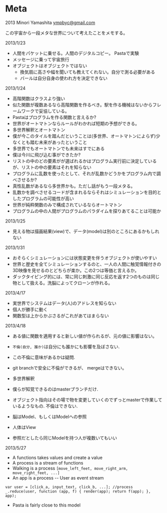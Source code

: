 Meta
====

2013 Minori Yamashita <ympbyc@gmail.com>

この宇宙から一段メタな世界について考えたことをメモする。

2013/1/23

+ 人間をパケットに乗せる。人間のデジタルコピー。 Pastaで実験
+ メッセージに乗って宇宙旅行
+ オブジェクトはオブジェクトではない
  + 換気扇に高さや幅を聞いても教えてくれない。自分で測る必要がある
  + バールは自分自身の使われ方を決定できない

2013/1/24

+ 高階関数はクラスより強い
+ 似た関数が複数あるなら高階関数を作るべき。駅を作る機械はないからフレームワークで妥協している。
+ Pastaはプログラムを作る関数と言えるか?
+ 世界がオートマトンならルールがわかれば短期の予想ができる。
+ 多世界解釈とオートマトン
+ 僕が今このタイルを踏んだということは(多世界、オートマトンによらず)少なくとも踏む未来があったということ
+ 多世界でもオートマトンでも未来はすでにある
+ 僕は今川に飛び込む事ができたか?
+ リストの中のどの要素がが選ばれるかはプログラム実行前に決定しているが、リストの中の要素はそれを知らない
+ プログラムに乱数を使ったとして、それが乱数かどうかをプログラム内で調べさせるか?
+ 真性乱数があるなら多世界かも。ただし話がもう一段メタる。
+ 乱数かを調べさせるコードが含まれるならそれはシミュレーションを目的としたプログラムの可能性が高い
+ 世界が純粋関数のみで構成されているならオートマトン
+ プログラムの中の人間がプログラムのパラダイムを探りあてることは可能か

2013/1/25

+ 見える物は描画結果(view)で、データ(model)は別のところにあるかもしれない

2013/1/31

+ おそらくシミュレーションには状態変更を伴うオブジェクトが使いやすい
+ 世界と歴史を全てシミュレーションするのと、一人の人間に触覚情報付きの3D映像を見せるのとどちらが楽か。この2つは等価と言えるか。
+ ダックタイピング的には、常に同じ刺激に同じ反応を返す2つのものは同じ物として扱える。洗脳によってクローンが作れる。


2013/4/17

+ 実世界でシステムはデータ(人)のアドレスを知らない
+ 個人が勝手に動く
+ 関数型は上からかぶさるがこれがあてはまらない

2013/4/18

+ ある値に関数を適用すると新しい値が作られるが、元の値に影響はない。 
+ `不倫(自分, 誰か)`は自分にも誰かにも影響を及ぼさない.
+ この不倫に意味があるかは疑問.
+ git branchで安全に不倫ができるが、 mergeはできない。
+ 多世界解釈
+ 僕らが知覚できるのはmasterブランチだけ.
+ オブジェクト指向はその場で物を変更していくのでずっとmasterで作業しているようなもの. 不倫はできない.

+ 脳はModel、もしくはModelへの参照
+ 人体はView
+ 参照だとしたら同じModelを持つ人が複数いてもいい


2013/5/27

+ A functions takes values and create a value
+ A process is a stream of functions
+ Walking is a process `[move_left_feet, move_right_arm, move_right_feet, ...]`
+ An app is a process -- User as event stream

```
var user = [click_a, input_text, click_b, ...]; //process
_.reduce(user, function (app, f) { render(app); return f(app); }, app);
```

+ Pasta is fairly close to this model
